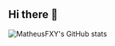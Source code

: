 ## Hi there 👋



![MatheusFXY's GitHub stats](https://github-readme-stats.vercel.app/api?username=MatheusFXY&show_icons=true&theme=gruvbox)
<!--
**MatheusFXY/MatheusFXY** is a ✨ _special_ ✨ repository because its `README.md` (this file) appears on your GitHub profile.

Here are some ideas to get you started:

- 🔭 I’m currently working on ...
- 🌱 I’m currently learning ...
- 👯 I’m looking to collaborate on ...
- 🤔 I’m looking for help with ...
- 💬 Ask me about ...
- 📫 How to reach me: ...
- 😄 Pronouns: ...
- ⚡ Fun fact: ...
-->
